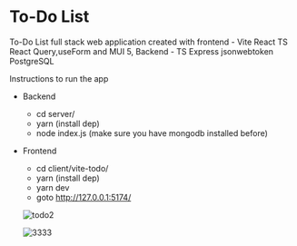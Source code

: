 # To-Do List 
To-Do List full stack web application created with 
frontend - Vite React TS React Query,useForm and MUI 5, 
Backend - TS Express jsonwebtoken PostgreSQL

Instructions to run the app
* Backend
  * cd server/
  * yarn (install dep)
  * node index.js (make sure you have mongodb installed before)
 
* Frontend
  * cd client/vite-todo/
  * yarn (install dep)
  * yarn dev
  * goto http://127.0.0.1:5174/
  
  ![todo2](https://user-images.githubusercontent.com/56003294/200617396-ff735597-6786-4d16-b0fa-45d26f07b0a3.jpg)
  
  ![3333](https://user-images.githubusercontent.com/56003294/200617962-f960f642-d4ab-49c3-a669-65051020f75b.jpg)


  
  
